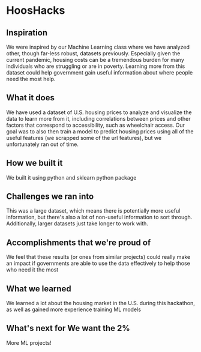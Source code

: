 # HoosHacks
## Inspiration
We were inspired by our Machine Learning class where we have analyzed other, though far-less robust, datasets previously. Especially given the current pandemic, housing costs can be a tremendous burden for many individuals who are struggling or are in poverty. Learning more from this dataset could help government gain useful information about where people need the most help. 
## What it does
We have used a dataset of U.S. housing prices to analyze and visualize the data to learn more from it, including correlations between prices and other factors that correspond to accessibility, such as wheelchair access. Our goal was to also then train a model to predict housing prices using all of the useful features (we scrapped some of the url features), but we unfortunately ran out of time.
## How we built it
We built it using python and sklearn python package
## Challenges we ran into
This was a large dataset, which means there is potentially more useful information, but there's also a lot of non-useful information to sort through. Additionally, larger datasets just take longer to work with. 
## Accomplishments that we're proud of
We feel that these results (or ones from similar projects) could really make an impact if governments are able to use the data effectively to help those who need it the most
## What we learned
We learned a lot about the housing market in the U.S. during this hackathon, as well as gained more experience training ML models
## What's next for We want the 2%
More ML projects!
